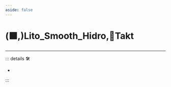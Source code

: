 ```yaml
---
aside: false
---
```

# (🟩,)<ekos>Lito_Smooth_Hidro</ekos>,🔻<via>Takt</via>

---

<!-- =================================================== -->
<!-- =================================================== -->
<!-- =================================================== -->
<!-- =================================================== -->
<!-- =================================================== -->
::: details 🛠

-

:::
